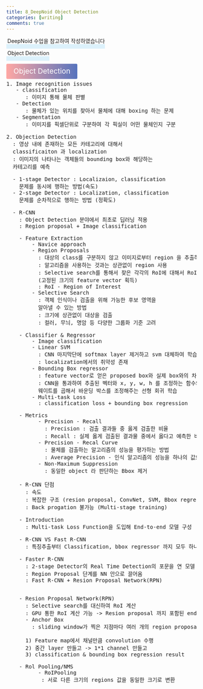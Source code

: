 ```yaml
---
title: 8_DeepNoid Object Detection
categories: [writing] 
comments: true
---
```

<p><span style="border-bottom: 12px solid #dcf1fb; padding: 0 0 0 0.2em;">DeepNoid 수업을 참고하여 작성하였습니다</span></p>
<p><span style="border-bottom: 12px solid #dcf1fb; padding: 0 0 0 0.2em;">Object Detection</span></p>

<html lang="en">
<head>
    <meta charset="UTF-8">
    <title>정의</title>
</head>
<body>

<pre>
</pre>

<p><span style="background: linear-gradient(to right, #ffa7a3, #5673bd); padding: 0.43em 1em; font-size: 19px; border-radius: 3px; color: #ffffff;">Object Detection</span></p>

<pre>
1. Image recognition issues
   - classification
      : 이미지 통해 물체 판별
   - Detection
      : 물체가 있는 위치를 찾아서 물체에 대해 boxing 하는 문제
   - Segmentation
      : 이미지를 픽셀단위로 구분하여 각 픽실이 어떤 물체인지 구분

2. Objection Detection
  : 영상 내에 존재하는 모든 카테고리에 대해서
  classificaiton 과 localization
  : 이미지의 나타나는 객체들의 bounding box와 해당하는
  카테고리를 예측

  - 1-stage Detector : Localizaion, classification 
    문제를 동시에 행하는 방법(속도)
  - 2-stage Detector : Localization, classification
    문제를 순차적으로 행하는 방법 (정확도)

  - R-CNN
    : Object Detection 분야에서 최초로 딥러닝 적용
    : Region proposal + Image classification

    - Feature Extraction
        - Navice approach
        - Region Proposals
          : 대상의 class를 구분하지 않고 이미지로부터 region 을 추출하는 과정
          : 알고리즘을 사용하는 것과는 상관없이 region 사용
          : Selective search를 통해서 찾은 각각의 RoI에 대해서 RoI Pooling 진행
          (고정된 크기의 feature vector 획득)
          : RoI - Region of Interest
        - Selective Search
          : 객체 인식이나 검출을 위해 가능한 후보 영역을
          알아낼 수 있는 방법
          : 크기에 상관없이 대상을 검출
          : 컬러, 무늬, 명암 등 다양한 그룹화 기준 고려

    - Classifier & Regressor
        - Image classification 
        - Linear SVM
          : CNN 마지막단에 softmax layer 제거하고 svm 대체하여 학습
          : localization에서의 취약성 존재
        - Bounding Box regressor
          : feature vector로 얻은 proposed box와 실제 box와의 차이 정의
          : CNN을 통과하여 추출된 벡터와 x, y, w, h 를 조정하는 함수의
          웨이트를 곱해서 바운딩 박스를 조정해주는 선형 회귀 학습
        - Multi-task Loss
          : classification loss + bounding box regression

    - Metrics
          - Precision - Recall
            : Precision : 검출 결과들 중 옳게 검출한 비율
            : Recall : 실제 옳게 검출된 결과물 중에서 옳다고 예측한 비율
          - Precision - Recal Curve
            : 물체를 검출하는 알고리즘의 성능을 평가하는 방법
            : Average Precision - 인식 알고리즘의 성능을 하나의 값으로 표현한 평가지표
          - Non-Maximum Suppression
            : 동일한 object 라 판단하는 Bbox 제거
           
    - R-CNN 단점
      : 속도
      : 복잡한 구조 (resion proposal, ConvNet, SVM, Bbox regressor)
      : Back progation 불가능 (Multi-stage training)

    - Introduction
      : Multi-task Loss Function을 도입해 End-to-end 모델 구성

    - R-CNN VS Fast R-CNN
      : 특징추출부터 Classification, bbox regressor 까지 모두 하나의 모델로  

    - Faster R-CNN
      : 2-stage Detector의 Real Time Detection의 포문을 연 모델
      : Region Proposal 단계를 NN 안으로 끌어옴
      : Fast R-CNN + Resion Proposal Network(RPN)

   
    - Resion Proposal Network(RPN)
      : Selective search를 대신하여 RoI 계산
      : GPU 통한 RoI 계산 가능 -> Resion proposal 까지 포함된 end-to-end 가능
      - Anchor Box
        : sliding window가 찍은 지점마다 여러 개의 region proposal 예측

      1) Feature map에서 채널만큼 convolution 수행
      2) 중간 layer 만들고 -> 1*1 channel 만들고
      3) classification & bounding box regression result

    - Rol Pooling/NMS
          - RoIPooling
           : 서로 다른 크기의 regions 값을 동일한 크기로 변환
    

</pre>
</body>
</html>
